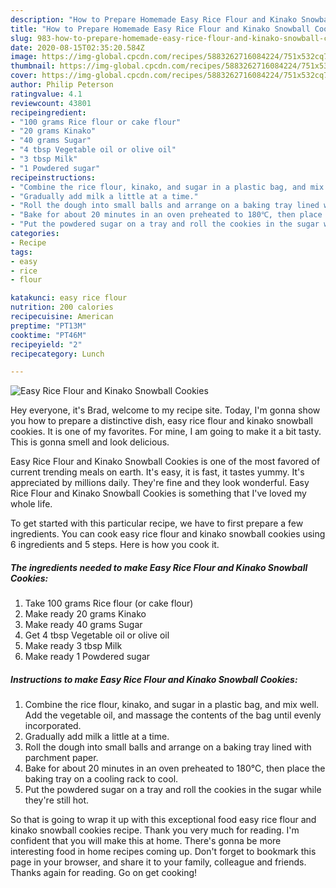 ```yaml
---
description: "How to Prepare Homemade Easy Rice Flour and Kinako Snowball Cookies"
title: "How to Prepare Homemade Easy Rice Flour and Kinako Snowball Cookies"
slug: 983-how-to-prepare-homemade-easy-rice-flour-and-kinako-snowball-cookies
date: 2020-08-15T02:35:20.584Z
image: https://img-global.cpcdn.com/recipes/5883262716084224/751x532cq70/easy-rice-flour-and-kinako-snowball-cookies-recipe-main-photo.jpg
thumbnail: https://img-global.cpcdn.com/recipes/5883262716084224/751x532cq70/easy-rice-flour-and-kinako-snowball-cookies-recipe-main-photo.jpg
cover: https://img-global.cpcdn.com/recipes/5883262716084224/751x532cq70/easy-rice-flour-and-kinako-snowball-cookies-recipe-main-photo.jpg
author: Philip Peterson
ratingvalue: 4.1
reviewcount: 43801
recipeingredient:
- "100 grams Rice flour or cake flour"
- "20 grams Kinako"
- "40 grams Sugar"
- "4 tbsp Vegetable oil or olive oil"
- "3 tbsp Milk"
- "1 Powdered sugar"
recipeinstructions:
- "Combine the rice flour, kinako, and sugar in a plastic bag, and mix well. Add the vegetable oil, and massage the contents of the bag until evenly incorporated."
- "Gradually add milk a little at a time."
- "Roll the dough into small balls and arrange on a baking tray lined with parchment paper."
- "Bake for about 20 minutes in an oven preheated to 180℃, then place the baking tray on a cooling rack to cool."
- "Put the powdered sugar on a tray and roll the cookies in the sugar while they&#39;re still hot."
categories:
- Recipe
tags:
- easy
- rice
- flour

katakunci: easy rice flour 
nutrition: 200 calories
recipecuisine: American
preptime: "PT13M"
cooktime: "PT46M"
recipeyield: "2"
recipecategory: Lunch

---
```



![Easy Rice Flour and Kinako Snowball Cookies](https://img-global.cpcdn.com/recipes/5883262716084224/751x532cq70/easy-rice-flour-and-kinako-snowball-cookies-recipe-main-photo.jpg)

Hey everyone, it's Brad, welcome to my recipe site. Today, I'm gonna show you how to prepare a distinctive dish, easy rice flour and kinako snowball cookies. It is one of my favorites. For mine, I am going to make it a bit tasty. This is gonna smell and look delicious.

Easy Rice Flour and Kinako Snowball Cookies is one of the most favored of current trending meals on earth. It's easy, it is fast, it tastes yummy. It's appreciated by millions daily. They're fine and they look wonderful. Easy Rice Flour and Kinako Snowball Cookies is something that I've loved my whole life.




To get started with this particular recipe, we have to first prepare a few ingredients. You can cook easy rice flour and kinako snowball cookies using 6 ingredients and 5 steps. Here is how you cook it.

<!--inarticleads1-->

##### The ingredients needed to make Easy Rice Flour and Kinako Snowball Cookies:

1. Take 100 grams Rice flour (or cake flour)
1. Make ready 20 grams Kinako
1. Make ready 40 grams Sugar
1. Get 4 tbsp Vegetable oil or olive oil
1. Make ready 3 tbsp Milk
1. Make ready 1 Powdered sugar




<!--inarticleads2-->

##### Instructions to make Easy Rice Flour and Kinako Snowball Cookies:

1. Combine the rice flour, kinako, and sugar in a plastic bag, and mix well. Add the vegetable oil, and massage the contents of the bag until evenly incorporated.
1. Gradually add milk a little at a time.
1. Roll the dough into small balls and arrange on a baking tray lined with parchment paper.
1. Bake for about 20 minutes in an oven preheated to 180℃, then place the baking tray on a cooling rack to cool.
1. Put the powdered sugar on a tray and roll the cookies in the sugar while they&#39;re still hot.




So that is going to wrap it up with this exceptional food easy rice flour and kinako snowball cookies recipe. Thank you very much for reading. I'm confident that you will make this at home. There's gonna be more interesting food in home recipes coming up. Don't forget to bookmark this page in your browser, and share it to your family, colleague and friends. Thanks again for reading. Go on get cooking!
